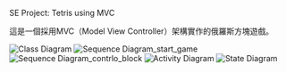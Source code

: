 SE Project: Tetris using MVC

這是一個採用MVC（Model View Controller）架構實作的俄羅斯方塊遊戲。

![Class Diagram](https://user-images.githubusercontent.com/19647014/153521116-b6e2998a-3cac-4c5e-96da-5c35beae3033.png)
![Sequence Diagram_start_game](https://user-images.githubusercontent.com/19647014/153521352-dc592e04-ba6d-4b52-98ad-14961dd18771.png)
![Sequence Diagram_contrlo_block](https://user-images.githubusercontent.com/19647014/153521386-ea3a04d2-54ce-41a2-a3af-8244a5a5081d.png)
![Activity Diagram](https://user-images.githubusercontent.com/19647014/153521452-04fadb03-786f-4324-a866-2640d8b665e9.png)
![State Diagram](https://user-images.githubusercontent.com/19647014/153521503-a0aaedc9-d754-45aa-a732-3e78ee809efe.png)

